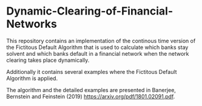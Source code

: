 # Dynamic-Clearing-of-Financial-Networks

This repository contains an implementation of the continous time version of the Fictitous Default Algorithm that is used to calculate which banks stay solvent and which banks default in a financial network when the network clearing takes place dynamically.

Additionally it contains several examples where the Fictitous Default Algorithm is applied.

The algorithm and the detailed examples are presented in Banerjee, Bernstein and Feinstein (2019) https://arxiv.org/pdf/1801.02091.pdf.

